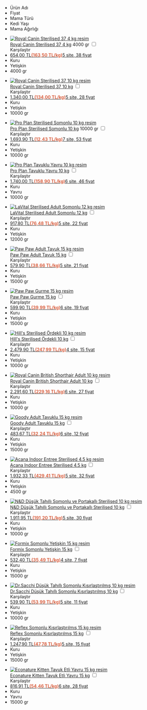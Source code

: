<div class="listele table" style="margin:0;position:relative;">
<ul class="baslik row">
<li class="adi  cell" onclick="sirala('adi:ASC')">Ürün Adı</li>
<li class="fiyat  cell" onclick="sirala('fiyat:ASC')">Fiyat</li>
<li class="ozellik  cell" onclick="sirala('4831:DESC')">Mama Türü</li>
<li class="ozellik  cell" onclick="sirala('4830:DESC')">Kedi Yaşı</li>
<li class="ozellik  cell" onclick="sirala('4833:DESC')">Mama Ağırlığı</li>
</ul>
<ul id="110082" class="metin row">
<li class="adi cell">
<div class="resim cell">
<a href="https://www.epey.com/kedi-mamasi/royal-canin-sterilised-37-4-kg.html" class="urunresmi" title="Royal Canin Sterilised 37 4 kg 4000 gr Kedi Maması">
<img src="https://resim.epey.com/110082/k_royal-canin-sterilised-37-2000-1.png" alt="Royal Canin Sterilised 37 4 kg resim">
</a>
</div> <div class="detay cell">
<a href="https://www.epey.com/kedi-mamasi/royal-canin-sterilised-37-4-kg.html" class="urunadi" title="Royal Canin Sterilised 37 4 kg 4000 gr Kedi Maması">Royal Canin Sterilised 37 4 kg</a>
<span class="aile">4000 gr</span>
<input type="checkbox" id="urun110082" name="urun110082" onclick="kiyas('110082')" autocomplete="off" value="1"><label for="urun110082"><span></span><div class="kiyasla kiyasla110082">Karşılaştır</div></label> </div>
</li>
<li class="fiyat cell">
<a href="https://www.epey.com/kedi-mamasi/royal-canin-sterilised-37-4-kg.html#fiyatlar" title="Royal Canin Sterilised 37 4 kg 4000 gr Kedi Maması Fiyatı">654,00 TL<span style="color:#D96142;font-weight:bold;">(163,50 TL/kg)</span><span>5 site, 38 fiyat</span></a>
</li><li class="ozellik ozellik4831 cell">Kuru</li>
<li class="ozellik ozellik4830 cell">Yetişkin</li>
<li class="ozellik ozellik4833 cell">4000 gr</li>
</ul>
<script>$('#puan110082').circliful();</script>
<ul id="424891" class="metin row">
<li class="adi cell">
<div class="resim cell">
<a href="https://www.epey.com/kedi-mamasi/royal-canin-sterilised-37-10-kg.html" class="urunresmi" title="Royal Canin Sterilised 37 10 kg Kedi Maması">
<img src="https://resim.epey.com/424891/k_royal-canin-sterilised-37-15000-1.png" alt="Royal Canin Sterilised 37 10 kg resim">
</a>
</div> <div class="detay cell">
<a href="https://www.epey.com/kedi-mamasi/royal-canin-sterilised-37-10-kg.html" class="urunadi" title="Royal Canin Sterilised 37 10 kg Kedi Maması">Royal Canin Sterilised 37 10 kg</a>
<input type="checkbox" id="urun424891" name="urun424891" onclick="kiyas('424891')" autocomplete="off" value="1"><label for="urun424891"><span></span><div class="kiyasla kiyasla424891">Karşılaştır</div></label> </div>
</li>
<li class="fiyat cell">
<a href="https://www.epey.com/kedi-mamasi/royal-canin-sterilised-37-10-kg.html#fiyatlar" title="Royal Canin Sterilised 37 10 kg Kedi Maması Fiyatı">1.340,00 TL<span style="color:#D96142;font-weight:bold;">(134,00 TL/kg)</span><span>5 site, 28 fiyat</span></a>
</li><li class="ozellik ozellik4831 cell">Kuru</li>
<li class="ozellik ozellik4830 cell">Yetişkin</li>
<li class="ozellik ozellik4833 cell">10000 gr</li>
</ul>
<script>$('#puan424891').circliful();</script>
<ul id="110102" class="metin row">
<li class="adi cell">
<div class="resim cell">
<a href="https://www.epey.com/kedi-mamasi/pro-plan-sterilised-somonlu-10-kg.html" class="urunresmi" title="Pro Plan Sterilised Somonlu 10 kg 10000 gr Kedi Maması">
<img src="https://resim.epey.com/110102/k_pro-plan-sterilised-somonlu-ve-ton-balikli-10000-3000-1.png" alt="Pro Plan Sterilised Somonlu 10 kg resim">
</a>
</div> <div class="detay cell">
<a href="https://www.epey.com/kedi-mamasi/pro-plan-sterilised-somonlu-10-kg.html" class="urunadi" title="Pro Plan Sterilised Somonlu 10 kg 10000 gr Kedi Maması">Pro Plan Sterilised Somonlu 10 kg</a>
<span class="aile">10000 gr</span>
<input type="checkbox" id="urun110102" name="urun110102" onclick="kiyas('110102')" autocomplete="off" value="1"><label for="urun110102"><span></span><div class="kiyasla kiyasla110102">Karşılaştır</div></label> </div>
</li>
<li class="fiyat cell">
<a href="https://www.epey.com/kedi-mamasi/pro-plan-sterilised-somonlu-10-kg.html#fiyatlar" title="Pro Plan Sterilised Somonlu 10 kg 10000 gr Kedi Maması Fiyatı">1.693,90 TL<span style="color:#D96142;font-weight:bold;">(12,43 TL/kg)</span><span>7 site, 53 fiyat</span></a>
</li><li class="ozellik ozellik4831 cell">Kuru</li>
<li class="ozellik ozellik4830 cell">Yetişkin</li>
<li class="ozellik ozellik4833 cell">10000 gr</li>
</ul>
<script>$('#puan110102').circliful();</script>
<ul id="781344" class="metin row">
<li class="adi cell">
<div class="resim cell">
<a href="https://www.epey.com/kedi-mamasi/pro-plan-tavuklu-yavru-10-kg.html" class="urunresmi" title="Pro Plan Tavuklu Yavru 10 kg Kedi Maması">
<img src="https://resim.epey.com/781344/k_pro-plan-tavuklu-yavru-10-kg-1.png" alt="Pro Plan Tavuklu Yavru 10 kg resim">
</a>
</div> <div class="detay cell">
<a href="https://www.epey.com/kedi-mamasi/pro-plan-tavuklu-yavru-10-kg.html" class="urunadi" title="Pro Plan Tavuklu Yavru 10 kg Kedi Maması">Pro Plan Tavuklu Yavru 10 kg</a>
<input type="checkbox" id="urun781344" name="urun781344" onclick="kiyas('781344')" autocomplete="off" value="1"><label for="urun781344"><span></span><div class="kiyasla kiyasla781344">Karşılaştır</div></label> </div>
</li>
<li class="fiyat cell">
<a href="https://www.epey.com/kedi-mamasi/pro-plan-tavuklu-yavru-10-kg.html#fiyatlar" title="Pro Plan Tavuklu Yavru 10 kg Kedi Maması Fiyatı">1.740,00 TL<span style="color:#D96142;font-weight:bold;">(158,90 TL/kg)</span><span>6 site, 46 fiyat</span></a>
</li><li class="ozellik ozellik4831 cell">Kuru</li>
<li class="ozellik ozellik4830 cell">Yavru</li>
<li class="ozellik ozellik4833 cell">10000 gr</li>
</ul>
<script>$('#puan781344').circliful();</script>
<ul id="175594" class="metin row">
<li class="adi cell">
<div class="resim cell">
<a href="https://www.epey.com/kedi-mamasi/la-vital-sterilised-adult-somonlu-12-kg.html" class="urunresmi" title="LaVital Sterilised Adult Somonlu 12 kg Kedi Maması">
<img src="https://resim.epey.com/175594/k_la-vital-sterilised-adult-somonlu-12-kg-1.png" alt="LaVital Sterilised Adult Somonlu 12 kg resim">
</a>
</div> <div class="detay cell">
<a href="https://www.epey.com/kedi-mamasi/la-vital-sterilised-adult-somonlu-12-kg.html" class="urunadi" title="LaVital Sterilised Adult Somonlu 12 kg Kedi Maması">LaVital Sterilised Adult Somonlu 12 kg</a>
<input type="checkbox" id="urun175594" name="urun175594" onclick="kiyas('175594')" autocomplete="off" value="1"><label for="urun175594"><span></span><div class="kiyasla kiyasla175594">Karşılaştır</div></label> </div>
</li>
<li class="fiyat cell">
<a href="https://www.epey.com/kedi-mamasi/la-vital-sterilised-adult-somonlu-12-kg.html#fiyatlar" title="LaVital Sterilised Adult Somonlu 12 kg Kedi Maması Fiyatı">917,80 TL<span style="color:#D96142;font-weight:bold;">(76,48 TL/kg)</span><span>5 site, 22 fiyat</span></a>
</li><li class="ozellik ozellik4831 cell">Kuru</li>
<li class="ozellik ozellik4830 cell">Yetişkin</li>
<li class="ozellik ozellik4833 cell">12000 gr</li>
</ul>
<script>$('#puan175594').circliful();</script>
<ul id="176597" class="metin row">
<li class="adi cell">
<div class="resim cell">
<a href="https://www.epey.com/kedi-mamasi/paw-paw-adult-tavuk-15-kg.html" class="urunresmi" title="Paw Paw Adult Tavuk 15 kg Kedi Maması">
<img src="https://resim.epey.com/176597/k_pawpaw-adult-tavuk-15-kg-1.png" alt="Paw Paw Adult Tavuk 15 kg resim">
</a>
</div> <div class="detay cell">
<a href="https://www.epey.com/kedi-mamasi/paw-paw-adult-tavuk-15-kg.html" class="urunadi" title="Paw Paw Adult Tavuk 15 kg Kedi Maması">Paw Paw Adult Tavuk 15 kg</a>
<input type="checkbox" id="urun176597" name="urun176597" onclick="kiyas('176597')" autocomplete="off" value="1"><label for="urun176597"><span></span><div class="kiyasla kiyasla176597">Karşılaştır</div></label> </div>
</li>
<li class="fiyat cell">
<a href="https://www.epey.com/kedi-mamasi/paw-paw-adult-tavuk-15-kg.html#fiyatlar" title="Paw Paw Adult Tavuk 15 kg Kedi Maması Fiyatı">579,90 TL<span style="color:#D96142;font-weight:bold;">(38,66 TL/kg)</span><span>5 site, 21 fiyat</span></a>
</li><li class="ozellik ozellik4831 cell">Kuru</li>
<li class="ozellik ozellik4830 cell">Yetişkin</li>
<li class="ozellik ozellik4833 cell">15000 gr</li>
</ul>
<script>$('#puan176597').circliful();</script>
<ul id="110154" class="metin row">
<li class="adi cell">
<div class="resim cell">
<a href="https://www.epey.com/kedi-mamasi/paw-paw-gurme-15-kg.html" class="urunresmi" title="Paw Paw Gurme 15 kg Kedi Maması">
<img src="https://resim.epey.com/110154/k_paw-paw-gurme-15-kg-1.png" alt="Paw Paw Gurme 15 kg resim">
</a>
</div> <div class="detay cell">
<a href="https://www.epey.com/kedi-mamasi/paw-paw-gurme-15-kg.html" class="urunadi" title="Paw Paw Gurme 15 kg Kedi Maması">Paw Paw Gurme 15 kg</a>
<input type="checkbox" id="urun110154" name="urun110154" onclick="kiyas('110154')" autocomplete="off" value="1"><label for="urun110154"><span></span><div class="kiyasla kiyasla110154">Karşılaştır</div></label> </div>
</li>
<li class="fiyat cell">
<a href="https://www.epey.com/kedi-mamasi/paw-paw-gurme-15-kg.html#fiyatlar" title="Paw Paw Gurme 15 kg Kedi Maması Fiyatı">599,90 TL<span style="color:#D96142;font-weight:bold;">(39,99 TL/kg)</span><span>6 site, 19 fiyat</span></a>
</li><li class="ozellik ozellik4831 cell">Kuru</li>
<li class="ozellik ozellik4830 cell">Yetişkin</li>
<li class="ozellik ozellik4833 cell">15000 gr</li>
</ul>
<script>$('#puan110154').circliful();</script>
<ul id="616424" class="metin row">
<li class="adi cell">
<div class="resim cell">
<a href="https://www.epey.com/kedi-mamasi/hills-sterilised-ordekli-10-kg.html" class="urunresmi" title="Hill's Sterilised Ördekli 10 kg Kedi Maması">
<img src="https://resim.epey.com/616424/k_hills-sterilised-ordekli-10-kg-1.jpg" alt="Hill's Sterilised Ördekli 10 kg resim">
</a>
</div> <div class="detay cell">
<a href="https://www.epey.com/kedi-mamasi/hills-sterilised-ordekli-10-kg.html" class="urunadi" title="Hill's Sterilised Ördekli 10 kg Kedi Maması">Hill's Sterilised Ördekli 10 kg</a>
<input type="checkbox" id="urun616424" name="urun616424" onclick="kiyas('616424')" autocomplete="off" value="1"><label for="urun616424"><span></span><div class="kiyasla kiyasla616424">Karşılaştır</div></label> </div>
</li>
<li class="fiyat cell">
<a href="https://www.epey.com/kedi-mamasi/hills-sterilised-ordekli-10-kg.html#fiyatlar" title="Hill's Sterilised Ördekli 10 kg Kedi Maması Fiyatı">2.479,90 TL<span style="color:#D96142;font-weight:bold;">(247,99 TL/kg)</span><span>4 site, 15 fiyat</span></a>
</li><li class="ozellik ozellik4831 cell">Kuru</li>
<li class="ozellik ozellik4830 cell">Yetişkin</li>
<li class="ozellik ozellik4833 cell">10000 gr</li>
</ul>
<script>$('#puan616424').circliful();</script>
<ul id="111666" class="metin row">
<li class="adi cell">
<div class="resim cell">
<a href="https://www.epey.com/kedi-mamasi/royal-canin-british-shorthair-adult-10-kg.html" class="urunresmi" title="Royal Canin British Shorthair Adult 10 kg Kedi Maması">
<img src="https://resim.epey.com/111666/k_royal-canin-british-shorthair-adult-10-kg-1.png" alt="Royal Canin British Shorthair Adult 10 kg resim">
</a>
</div> <div class="detay cell">
<a href="https://www.epey.com/kedi-mamasi/royal-canin-british-shorthair-adult-10-kg.html" class="urunadi" title="Royal Canin British Shorthair Adult 10 kg Kedi Maması">Royal Canin British Shorthair Adult 10 kg</a>
<input type="checkbox" id="urun111666" name="urun111666" onclick="kiyas('111666')" autocomplete="off" value="1"><label for="urun111666"><span></span><div class="kiyasla kiyasla111666">Karşılaştır</div></label> </div>
</li>
<li class="fiyat cell">
<a href="https://www.epey.com/kedi-mamasi/royal-canin-british-shorthair-adult-10-kg.html#fiyatlar" title="Royal Canin British Shorthair Adult 10 kg Kedi Maması Fiyatı">2.291,60 TL<span style="color:#D96142;font-weight:bold;">(229,16 TL/kg)</span><span>6 site, 27 fiyat</span></a>
</li><li class="ozellik ozellik4831 cell">Kuru</li>
<li class="ozellik ozellik4830 cell">Yetişkin</li>
<li class="ozellik ozellik4833 cell">10000 gr</li>
</ul>
<script>$('#puan111666').circliful();</script>
<ul id="626068" class="metin row">
<li class="adi cell">
<div class="resim cell">
<a href="https://www.epey.com/kedi-mamasi/goody-adult-tavuklu-15-kg.html" class="urunresmi" title="Goody Adult Tavuklu 15 kg Kedi Maması">
<img src="https://resim.epey.com/626068/k_goody-adult-tavuklu-15-kg-1.png" alt="Goody Adult Tavuklu 15 kg resim">
</a>
</div> <div class="detay cell">
<a href="https://www.epey.com/kedi-mamasi/goody-adult-tavuklu-15-kg.html" class="urunadi" title="Goody Adult Tavuklu 15 kg Kedi Maması">Goody Adult Tavuklu 15 kg</a>
<input type="checkbox" id="urun626068" name="urun626068" onclick="kiyas('626068')" autocomplete="off" value="1"><label for="urun626068"><span></span><div class="kiyasla kiyasla626068">Karşılaştır</div></label> </div>
</li>
<li class="fiyat cell">
<a href="https://www.epey.com/kedi-mamasi/goody-adult-tavuklu-15-kg.html#fiyatlar" title="Goody Adult Tavuklu 15 kg Kedi Maması Fiyatı">483,67 TL<span style="color:#D96142;font-weight:bold;">(32,24 TL/kg)</span><span>6 site, 12 fiyat</span></a>
</li><li class="ozellik ozellik4831 cell">Kuru</li>
<li class="ozellik ozellik4830 cell">Yetişkin</li>
<li class="ozellik ozellik4833 cell">15000 gr</li>
</ul>
<script>$('#puan626068').circliful();</script>
<ul id="619667" class="metin row">
<li class="adi cell">
<div class="resim cell">
<a href="https://www.epey.com/kedi-mamasi/acana-indoor-entree-sterilised-4-5-kg.html" class="urunresmi" title="Acana Indoor Entree Sterilised 4.5 kg Kedi Maması">
<img src="https://resim.epey.com/619667/k_acana-indoor-entree-sterilised-4-5-kg-2.png" alt="Acana Indoor Entree Sterilised 4.5 kg resim">
</a>
</div> <div class="detay cell">
<a href="https://www.epey.com/kedi-mamasi/acana-indoor-entree-sterilised-4-5-kg.html" class="urunadi" title="Acana Indoor Entree Sterilised 4.5 kg Kedi Maması">Acana Indoor Entree Sterilised 4.5 kg</a>
<input type="checkbox" id="urun619667" name="urun619667" onclick="kiyas('619667')" autocomplete="off" value="1"><label for="urun619667"><span></span><div class="kiyasla kiyasla619667">Karşılaştır</div></label> </div>
</li>
<li class="fiyat cell">
<a href="https://www.epey.com/kedi-mamasi/acana-indoor-entree-sterilised-4-5-kg.html#fiyatlar" title="Acana Indoor Entree Sterilised 4.5 kg Kedi Maması Fiyatı">1.932,33 TL<span style="color:#D96142;font-weight:bold;">(429,41 TL/kg)</span><span>5 site, 32 fiyat</span></a>
</li><li class="ozellik ozellik4831 cell">Kuru</li>
<li class="ozellik ozellik4830 cell">Yetişkin</li>
<li class="ozellik ozellik4833 cell">4500 gr</li>
</ul>
<script>$('#puan619667').circliful();</script>
<ul id="424856" class="metin row">
<li class="adi cell">
<div class="resim cell">
<a href="https://www.epey.com/kedi-mamasi/nd-dusuk-tahilli-somonlu-ve-portakalli-sterilised-10-kg.html" class="urunresmi" title="N&amp;D Düşük Tahıllı Somonlu ve Portakallı Sterilised 10 kg Kedi Maması">
<img src="https://resim.epey.com/424856/k_nd-dusuk-tahilli-somonlu-ve-portakalli-sterilised-10-kg-1.jpg" alt="N&amp;D Düşük Tahıllı Somonlu ve Portakallı Sterilised 10 kg resim">
</a>
</div> <div class="detay cell">
<a href="https://www.epey.com/kedi-mamasi/nd-dusuk-tahilli-somonlu-ve-portakalli-sterilised-10-kg.html" class="urunadi" title="N&amp;D Düşük Tahıllı Somonlu ve Portakallı Sterilised 10 kg Kedi Maması">N&amp;D Düşük Tahıllı Somonlu ve Portakallı Sterilised 10 kg</a>
<input type="checkbox" id="urun424856" name="urun424856" onclick="kiyas('424856')" autocomplete="off" value="1"><label for="urun424856"><span></span><div class="kiyasla kiyasla424856">Karşılaştır</div></label> </div>
</li>
<li class="fiyat cell">
<a href="https://www.epey.com/kedi-mamasi/nd-dusuk-tahilli-somonlu-ve-portakalli-sterilised-10-kg.html#fiyatlar" title="N&amp;D Düşük Tahıllı Somonlu ve Portakallı Sterilised 10 kg Kedi Maması Fiyatı">1.911,95 TL<span style="color:#D96142;font-weight:bold;">(191,20 TL/kg)</span><span>5 site, 30 fiyat</span></a>
</li><li class="ozellik ozellik4831 cell">Kuru</li>
<li class="ozellik ozellik4830 cell">Yetişkin</li>
<li class="ozellik ozellik4833 cell">10000 gr</li>
</ul>
<script>$('#puan424856').circliful();</script>
<ul id="901773" class="metin row">
<li class="adi cell">
<div class="resim cell">
<a href="https://www.epey.com/kedi-mamasi/formix-somonlu-yetiskin-15-kg.html" class="urunresmi" title="Formix Somonlu Yetişkin 15 kg Kedi Maması">
<img src="https://resim.epey.com/901773/k_formix-somonlu-yetiskin-15-kg-1.jpg" alt="Formix Somonlu Yetişkin 15 kg resim">
</a>
</div> <div class="detay cell">
<a href="https://www.epey.com/kedi-mamasi/formix-somonlu-yetiskin-15-kg.html" class="urunadi" title="Formix Somonlu Yetişkin 15 kg Kedi Maması">Formix Somonlu Yetişkin 15 kg</a>
<input type="checkbox" id="urun901773" name="urun901773" onclick="kiyas('901773')" autocomplete="off" value="1"><label for="urun901773"><span></span><div class="kiyasla kiyasla901773">Karşılaştır</div></label> </div>
</li>
<li class="fiyat cell">
<a href="https://www.epey.com/kedi-mamasi/formix-somonlu-yetiskin-15-kg.html#fiyatlar" title="Formix Somonlu Yetişkin 15 kg Kedi Maması Fiyatı">532,40 TL<span style="color:#D96142;font-weight:bold;">(35,49 TL/kg)</span><span>4 site, 7 fiyat</span></a>
</li><li class="ozellik ozellik4831 cell">Kuru</li>
<li class="ozellik ozellik4830 cell">Yetişkin</li>
<li class="ozellik ozellik4833 cell">15000 gr</li>
</ul>
<script>$('#puan901773').circliful();</script>
<ul id="741739" class="metin row">
<li class="adi cell">
<div class="resim cell">
<a href="https://www.epey.com/kedi-mamasi/dr-sacchi-dusuk-tahilli-somonlu-kisirlastirilmis-10-kg.html" class="urunresmi" title="Dr.Sacchi Düşük Tahıllı Somonlu Kısırlaştırılmış 10 kg Kedi Maması">
<img src="https://resim.epey.com/741739/k_dr-sacchi-premium-dusuk-tahilli-yetiskin-10-kg-1.png" alt="Dr.Sacchi Düşük Tahıllı Somonlu Kısırlaştırılmış 10 kg resim">
</a>
</div> <div class="detay cell">
<a href="https://www.epey.com/kedi-mamasi/dr-sacchi-dusuk-tahilli-somonlu-kisirlastirilmis-10-kg.html" class="urunadi" title="Dr.Sacchi Düşük Tahıllı Somonlu Kısırlaştırılmış 10 kg Kedi Maması">Dr.Sacchi Düşük Tahıllı Somonlu Kısırlaştırılmış 10 kg</a>
<input type="checkbox" id="urun741739" name="urun741739" onclick="kiyas('741739')" autocomplete="off" value="1"><label for="urun741739"><span></span><div class="kiyasla kiyasla741739">Karşılaştır</div></label> </div>
</li>
<li class="fiyat cell">
<a href="https://www.epey.com/kedi-mamasi/dr-sacchi-dusuk-tahilli-somonlu-kisirlastirilmis-10-kg.html#fiyatlar" title="Dr.Sacchi Düşük Tahıllı Somonlu Kısırlaştırılmış 10 kg Kedi Maması Fiyatı">539,90 TL<span style="color:#D96142;font-weight:bold;">(53,99 TL/kg)</span><span>5 site, 11 fiyat</span></a>
</li><li class="ozellik ozellik4831 cell">Kuru</li>
<li class="ozellik ozellik4830 cell">Yetişkin</li>
<li class="ozellik ozellik4833 cell">10000 gr</li>
</ul>
<script>$('#puan741739').circliful();</script>
<ul id="740557" class="metin row">
<li class="adi cell">
<div class="resim cell">
<a href="https://www.epey.com/kedi-mamasi/reflex-somonlu-kisirlastirilmis-15-kg.html" class="urunresmi" title="Reflex Somonlu Kısırlaştırılmış 15 kg Kedi Maması">
<img src="https://resim.epey.com/740557/k_reflex-somonlu-kisirlastirilmis-15-kg-1.jpg" alt="Reflex Somonlu Kısırlaştırılmış 15 kg resim">
</a>
</div> <div class="detay cell">
<a href="https://www.epey.com/kedi-mamasi/reflex-somonlu-kisirlastirilmis-15-kg.html" class="urunadi" title="Reflex Somonlu Kısırlaştırılmış 15 kg Kedi Maması">Reflex Somonlu Kısırlaştırılmış 15 kg</a>
<input type="checkbox" id="urun740557" name="urun740557" onclick="kiyas('740557')" autocomplete="off" value="1"><label for="urun740557"><span></span><div class="kiyasla kiyasla740557">Karşılaştır</div></label> </div>
</li>
<li class="fiyat cell">
<a href="https://www.epey.com/kedi-mamasi/reflex-somonlu-kisirlastirilmis-15-kg.html#fiyatlar" title="Reflex Somonlu Kısırlaştırılmış 15 kg Kedi Maması Fiyatı">1.247,90 TL<span style="color:#D96142;font-weight:bold;">(47,78 TL/kg)</span><span>5 site, 15 fiyat</span></a>
</li><li class="ozellik ozellik4831 cell">Kuru</li>
<li class="ozellik ozellik4830 cell">Yetişkin</li>
<li class="ozellik ozellik4833 cell">15000 gr</li>
</ul>
<script>$('#puan740557').circliful();</script>
<ul id="175874" class="metin row">
<li class="adi cell">
<div class="resim cell">
<a href="https://www.epey.com/kedi-mamasi/econature-kitten-tavuk-etli-yavru-15-kg.html" class="urunresmi" title="Econature Kitten Tavuk Etli Yavru 15 kg Kedi Maması">
<img src="https://resim.epey.com/175874/k_econature-kitten-tavuklu-15-kg-1.png" alt="Econature Kitten Tavuk Etli Yavru 15 kg resim">
</a>
</div> <div class="detay cell">
<a href="https://www.epey.com/kedi-mamasi/econature-kitten-tavuk-etli-yavru-15-kg.html" class="urunadi" title="Econature Kitten Tavuk Etli Yavru 15 kg Kedi Maması">Econature Kitten Tavuk Etli Yavru 15 kg</a>
<input type="checkbox" id="urun175874" name="urun175874" onclick="kiyas('175874')" autocomplete="off" value="1"><label for="urun175874"><span></span><div class="kiyasla kiyasla175874">Karşılaştır</div></label> </div>
</li>
<li class="fiyat cell">
<a href="https://www.epey.com/kedi-mamasi/econature-kitten-tavuk-etli-yavru-15-kg.html#fiyatlar" title="Econature Kitten Tavuk Etli Yavru 15 kg Kedi Maması Fiyatı">816,91 TL<span style="color:#D96142;font-weight:bold;">(54,46 TL/kg)</span><span>6 site, 28 fiyat</span></a>
</li><li class="ozellik ozellik4831 cell">Kuru</li>
<li class="ozellik ozellik4830 cell">Yavru</li>
<li class="ozellik ozellik4833 cell">15000 gr</li>
</ul>
<script>$('#puan175874').circliful();</script>
</div>
